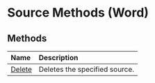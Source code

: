 
# Source Methods (Word)

## Methods



|**Name**|**Description**|
|:-----|:-----|
|[Delete](5fdfa8bc-1894-5adb-b9a3-6f767b64af31.md)|Deletes the specified source.|
